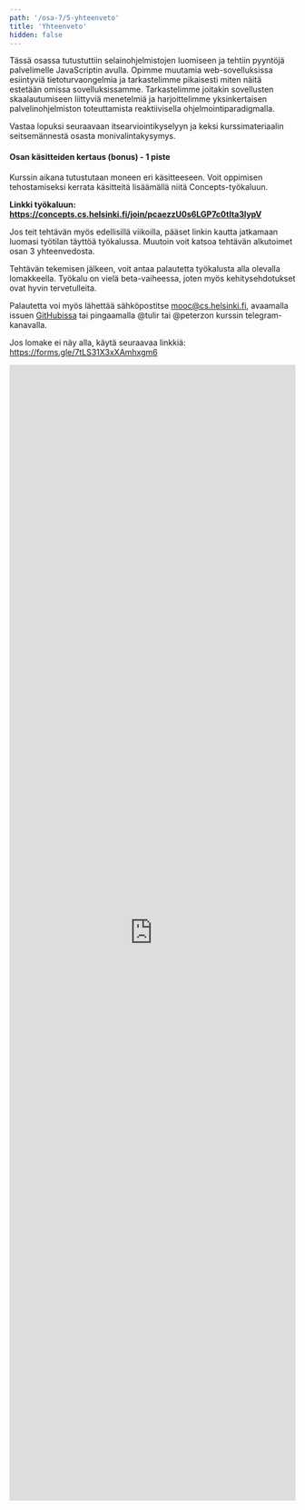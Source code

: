 ```yaml
---
path: '/osa-7/5-yhteenveto'
title: 'Yhteenveto'
hidden: false
---
```


Tässä osassa tutustuttiin selainohjelmistojen luomiseen ja tehtiin pyyntöjä palvelimelle JavaScriptin avulla. Opimme muutamia web-sovelluksissa esiintyviä tietoturvaongelmia ja tarkastelimme pikaisesti miten näitä estetään omissa sovelluksissamme. Tarkastelimme joitakin sovellusten skaalautumiseen liittyviä menetelmiä ja harjoittelimme yksinkertaisen palvelinohjelmiston toteuttamista reaktiivisella ohjelmointiparadigmalla.

Vastaa lopuksi seuraavaan itsearviointikyselyyn ja keksi kurssimateriaalin seitsemännestä osasta monivalintakysymys.


<quiz id="b5fc856b-a1ea-5c3e-80f9-6da9bad41b4d"></quiz>

<quiz id="d1861aee-7d9f-5b5d-91fb-cbb7f39589b4"></quiz>

#### Osan käsitteiden kertaus (bonus) - 1 piste

Kurssin aikana tutustutaan moneen eri käsitteeseen. Voit oppimisen
tehostamiseksi kerrata käsitteitä lisäämällä niitä Concepts-työkaluun.

**Linkki työkaluun: https://concepts.cs.helsinki.fi/join/pcaezzU0s6LGP7c0tIta3lypV**

Jos teit tehtävän myös edellisillä viikoilla, pääset linkin kautta jatkamaan
luomasi työtilan täyttöä työkalussa. Muutoin voit katsoa tehtävän alkutoimet
osan 3 yhteenvedosta.

Tehtävän tekemisen jälkeen, voit antaa palautetta työkalusta alla olevalla
lomakkeella. Työkalu on vielä beta-vaiheessa, joten myös kehitysehdotukset
ovat hyvin tervetulleita.

Palautetta voi myös lähettää sähköpostitse mooc@cs.helsinki.fi, avaamalla
issuen [GitHubissa](https://github.com/rage/concepts) tai pingaamalla @tulir
tai @peterzon kurssin telegram-kanavalla.

Jos lomake ei näy alla, käytä seuraavaa linkkiä: https://forms.gle/7tLS31X3xXAmhxgm6

<iframe src="https://docs.google.com/forms/d/e/1FAIpQLSfrfLx1y4kHu4aQP3No8VrSjcc8gPwFA_UybjwIwCpw0LRsdQ/viewform?embedded=true" width="100%" height="2000" frameborder="0" marginheight="0" marginwidth="0">Loading…</iframe>
